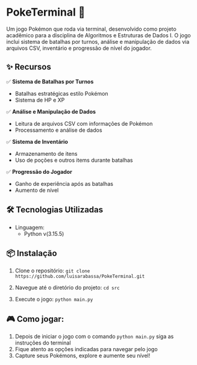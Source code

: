 # PokeTerminal 🚀 
Um jogo Pokémon que roda via terminal, desenvolvido como projeto acadêmico para a disciplina de Algoritmos e Estruturas de Dados I. O jogo inclui sistema de batalhas por turnos, análise e manipulação de dados via arquivos CSV, inventário e progressão de nível do jogador. 

## ✨ Recursos 
✅ **Sistema de Batalhas por Turnos** 
- Batalhas estratégicas estilo Pokémon
- Sistema de HP e XP

✅ **Análise e Manipulação de Dados** 
- Leitura de arquivos CSV com informações de Pokémon
- Processamento e análise de dados
  
✅ **Sistema de Inventário** 
- Armazenamento de itens
- Uso de poções e outros items durante batalhas
  
✅ **Progressão do Jogador** 
- Ganho de experiência após as batalhas
- Aumento de nível

## 🛠️ Tecnologias Utilizadas
- Linguagem:
  - Python v(3.15.5)

## 📦 Instalação 
1. Clone o repositório:
  `git clone https://github.com/luisarabassa/PokeTerminal.git`

2. Navegue até o diretório do projeto:
   `cd src`

3. Execute o jogo:
   `python main.py`

## 🎮 Como jogar:
1. Depois de iniciar o jogo com o comando `python main.py` siga as instruções do terminal
2. Fique atento as opções indicadas para navegar pelo jogo
3. Capture seus Pokémons, explore e aumente seu nível!
